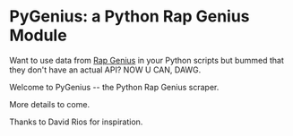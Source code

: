 # PyGenius: a Python Rap Genius Module

Want to use data from [Rap Genius](http://rapgenius.com) in your Python scripts but bummed that they don't have an actual API?  NOW U CAN, DAWG.

Welcome to PyGenius -- the Python Rap Genius scraper.

More details to come.

Thanks to David Rios for inspiration.
